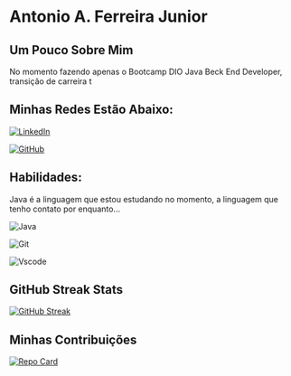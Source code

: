 


# Antonio A. Ferreira Junior

## Um Pouco Sobre Mim
No momento fazendo apenas o Bootcamp DIO Java Beck End Developer, transição de carreira t

## Minhas Redes Estão Abaixo:
 [![LinkedIn](https://img.shields.io/badge/LinkedIn-0077B5?style=for-the-badge&logo=linkedin&logoColor=white)](https://www.linkedin.com/in/programadorantonio/) 
 
  [![GitHub](https://img.shields.io/badge/GitHub-100000?style=for-the-badge&logo=githublogoColor=white)](https://github.com/Antonioafj)

## Habilidades:
 Java é a linguagem que estou estudando no momento, a linguagem que tenho contato por enquanto...


![Java](https://img.shields.io/badge/java-%23ED8B00.svg?style=for-the-badge&logo=openjdk&logoColor=white) 


 
![Git](https://img.shields.io/badge/GIT-E44C30?style=for-the-badge&logo=gitlogoColor=white)      

![Vscode](https://img.shields.io/badge/Vscode-007ACC?style=for-the-badge&logo=visual-studio-code&logoColor=white)




## GitHub Streak Stats

[![GitHub Streak](https://streak-stats.demolab.com/?user=Antonioafj&theme=bear&background=016&border=30A3DC&dates=FFF)](https://git.io/streak-stats)


## Minhas Contribuições
[![Repo Card](https://github-readme-stats.vercel.app/api/pin/?username=Antonioafj&repo=dio-lab-open-source&bg_color=016&border_color=30A3DC&show_icons=true&icon_color=30A3DC&title_color=E94D5F&text_color=FFF)](https://github.com/Antonioafj/dio-lab-open-source)
